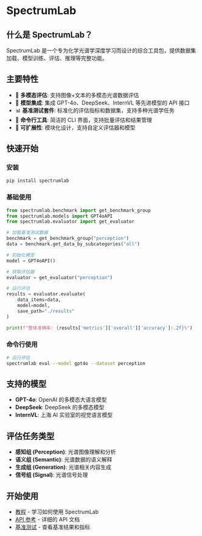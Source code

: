 # SpectrumLab

## 什么是 SpectrumLab？

SpectrumLab 是一个专为化学光谱学深度学习而设计的综合工具包，提供数据集加载、模型训练、评估、推理等完整功能。

## 主要特性

- 🔬 **多模态评估**: 支持图像+文本的多模态光谱数据评估
- 🤖 **模型集成**: 集成 GPT-4o、DeepSeek、InternVL 等先进模型的 API 接口
- 📊 **基准测试套件**: 标准化的评估指标和数据集，支持多种光谱学任务
- 🚀 **命令行工具**: 简洁的 CLI 界面，支持批量评估和结果管理
- 🔧 **可扩展性**: 模块化设计，支持自定义评估器和模型

## 快速开始

### 安装

```bash
pip install spectrumlab
```

### 基础使用

```python
from spectrumlab.benchmark import get_benchmark_group
from spectrumlab.models import GPT4oAPI
from spectrumlab.evaluator import get_evaluator

# 加载基准测试数据
benchmark = get_benchmark_group("perception")
data = benchmark.get_data_by_subcategories("all")

# 初始化模型
model = GPT4oAPI()

# 获取评估器
evaluator = get_evaluator("perception")

# 运行评估
results = evaluator.evaluate(
    data_items=data,
    model=model,
    save_path="./results"
)

print(f"整体准确率: {results['metrics']['overall']['accuracy']:.2f}%")
```

### 命令行使用

```bash
# 运行评估
spectrumlab eval --model gpt4o --dataset perception
```

## 支持的模型

- **GPT-4o**: OpenAI 的多模态大语言模型
- **DeepSeek**: DeepSeek 的多模态模型
- **InternVL**: 上海 AI 实验室的视觉语言模型

## 评估任务类型

- **感知组 (Perception)**: 光谱图像理解和分析
- **语义组 (Semantic)**: 光谱数据的语义解释
- **生成组 (Generation)**: 光谱相关内容生成
- **信号组 (Signal)**: 光谱信号处理

## 开始使用

- [教程](/zh/tutorial) - 学习如何使用 SpectrumLab
- [API 参考](/zh/api) - 详细的 API 文档
- [基准测试](/zh/benchmark) - 查看基准结果和指标
